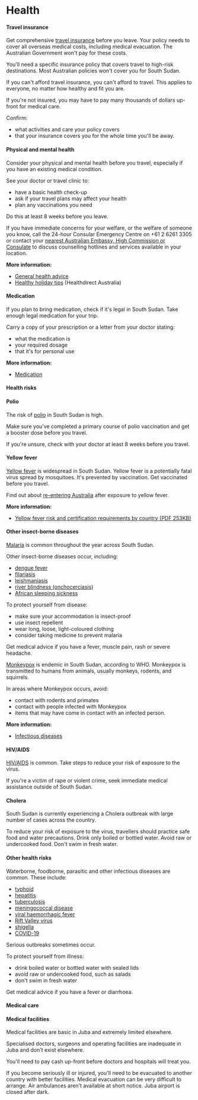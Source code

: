 # Health

#### Travel insurance

Get comprehensive [travel insurance](/before-you-go/the-basics/travel-insurance "Travel insurance") before you leave. Your policy needs to cover all overseas medical costs, including medical evacuation. The Australian Government won't pay for these costs.

You'll need a specific insurance policy that covers travel to high-risk destinations. Most Australian policies won't cover you for South Sudan.

If you can't afford travel insurance, you can't afford to travel. This applies to everyone, no matter how healthy and fit you are.

If you're not insured, you may have to pay many thousands of dollars up-front for medical care.

Confirm:

* what activities and care your policy covers
* that your insurance covers you for the whole time you'll be away.

#### Physical and mental health

Consider your physical and mental health before you travel, especially if you have an existing medical condition.

See your doctor or travel clinic to:

* have a basic health check-up
* ask if your travel plans may affect your health
* plan any vaccinations you need

Do this at least 8 weeks before you leave.

If you have immediate concerns for your welfare, or the welfare of someone you know, call the 24-hour Consular Emergency Centre on +61 2 6261 3305 or contact your [nearest Australian Embassy, High Commission or Consulate](https://www.dfat.gov.au/about-us/our-locations/missions/our-embassies-and-consulates-overseas) to discuss counselling hotlines and services available in your location.

**More information:**

* [General health advice](/before-you-go/health "Taking care of your health")
* [Healthy holiday tips](https://www.healthdirect.gov.au/healthy-holiday-tips-infographic) (Healthdirect Australia)

#### Medication

If you plan to bring medication, check if it's legal in South Sudan. Take enough legal medication for your trip.

Carry a copy of your prescription or a letter from your doctor stating:

* what the medication is
* your required dosage
* that it's for personal use

**More information:**

* [Medication](/before-you-go/health/medications "Medication and medical equipment")

#### Health risks

#### Polio

The risk of [polio](https://www.who.int/news-room/fact-sheets/detail/poliomyelitis) in South Sudan is high.

Make sure you've completed a primary course of polio vaccination and get a booster dose before you travel.

If you're unsure, check with your doctor at least 8 weeks before you travel.

#### Yellow fever

[Yellow fever](http://www.health.gov.au/yellowfever) is widespread in South Sudan. Yellow fever is a potentially fatal virus spread by mosquitoes. It's prevented by vaccination. Get vaccinated before you travel.

Find out about [re-entering Australia](http://www.health.gov.au/yellowfever) after exposure to yellow fever.

**More information:**

* [Yellow fever risk and certification requirements by country (PDF 253KB)](https://www.who.int/publications/m/item/countries-with-risk-of-yellow-fever-transmission-and-countries-requiring-yellow-fever-vaccination-(november-2022))

#### Other insect-borne diseases

[Malaria](https://www.who.int/news-room/fact-sheets/detail/malaria) is common throughout the year across South Sudan.

Other insect-borne diseases occur, including:

* [dengue fever](https://www.health.gov.au/diseases/dengue-virus-infection)
* [filariasis](https://www.who.int/news-room/fact-sheets/detail/lymphatic-filariasis)
* [leishmaniasis](https://www.who.int/news-room/fact-sheets/detail/leishmaniasis)
* [river blindness (onchocerciasis)](https://www.who.int/news-room/fact-sheets/detail/onchocerciasis)
* [African sleeping sickness](https://www.who.int/news-room/fact-sheets/detail/trypanosomiasis-human-african-(sleeping-sickness))

To protect yourself from disease:

* make sure your accommodation is insect-proof
* use insect repellent
* wear long, loose, light-coloured clothing
* consider taking medicine to prevent malaria

Get medical advice if you have a fever, muscle pain, rash or severe headache.

[Monkeypox](https://www.who.int/health-topics/monkeypox#tab=tab_1) is endemic in South Sudan, according to WHO. Monkeypox is transmitted to humans from animals, usually monkeys, rodents, and squirrels.

In areas where Monkeypox occurs, avoid:

* contact with rodents and primates
* contact with people infected with Monkeypox
* items that may have come in contact with an infected person.

**More information:**

* [Infectious diseases](/before-you-go/health/diseases "Infectious diseases")

#### HIV/AIDS

[HIV/AIDS](https://www.who.int/news-room/fact-sheets/detail/hiv-aids) is common. Take steps to reduce your risk of exposure to the virus.

If you're a victim of rape or violent crime, seek immediate medical assistance outside of South Sudan.

#### Cholera

South Sudan is currently experiencing a Cholera outbreak with large number of cases across the country.

To reduce your risk of exposure to the virus, travellers should practice safe food and water precautions. Drink only boiled or bottled water. Avoid raw or undercooked food. Don't swim in fresh water.

#### Other health risks

Waterborne, foodborne, parasitic and other infectious diseases are common. These include:

* [typhoid](https://www.who.int/immunization/diseases/typhoid/en/)
* [hepatitis](https://www.who.int/hepatitis/en/)
* [tuberculosis](https://www.who.int/news-room/fact-sheets/detail/tuberculosis)
* [meningococcal disease](https://www.who.int/news-room/fact-sheets/detail/meningococcal-meningitis)
* [viral haemorrhagic fever](https://www.health.gov.au/diseases/viral-haemorrhagic-fever)
* [Rift Valley virus](https://www.who.int/news-room/fact-sheets/detail/rift-valley-fever)
* [shigella](https://www.cdc.gov/shigella/index.html)
* [COVID-19](https://www.health.gov.au/news/health-alerts/novel-coronavirus-2019-ncov-health-alert?utm_source=health.gov.au&utm_medium=redirect&utm_campaign=digital_transformation&utm_content=health-topics/novel-coronavirus-2019-ncov)

Serious outbreaks sometimes occur.

To protect yourself from illness:

* drink boiled water or bottled water with sealed lids
* avoid raw or undercooked food, such as salads
* don't swim in fresh water

Get medical advice if you have a fever or diarrhoea.

#### Medical care

#### Medical facilities

Medical facilities are basic in Juba and extremely limited elsewhere.

Specialised doctors, surgeons and operating facilities are inadequate in Juba and don't exist elsewhere.

You'll need to pay cash up-front before doctors and hospitals will treat you.

If you become seriously ill or injured, you'll need to be evacuated to another country with better facilities. Medical evacuation can be very difficult to arrange. Air ambulances aren't available at short notice. Juba airport is closed after dark.